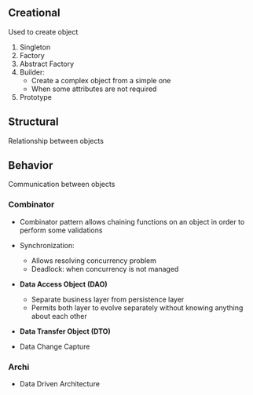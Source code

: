 
## Creational

Used to create object

1. Singleton 
2. Factory 
3. Abstract Factory 
4. Builder:
   - Create a complex object from a simple one 
   - When some attributes are not required
5. Prototype

## Structural

Relationship between objects

## Behavior

Communication between objects


### Combinator
- Combinator pattern allows chaining functions on an object in order to perform some validations
- Synchronization: 
    - Allows resolving concurrency problem 
    - Deadlock: when concurrency is not managed 

- **Data Access Object (DAO)**
  - Separate business layer from persistence layer
  - Permits both layer to evolve separately without knowing anything about each other
- **Data Transfer Object (DTO)**


- Data Change Capture

### Archi
- Data Driven Architecture

